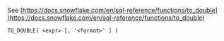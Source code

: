 See [https://docs.snowflake.com/en/sql-reference/functions/to_double](https://docs.snowflake.com/en/sql-reference/functions/to_double)
```
TO_DOUBLE( <expr> [, '<format>' ] )
```
